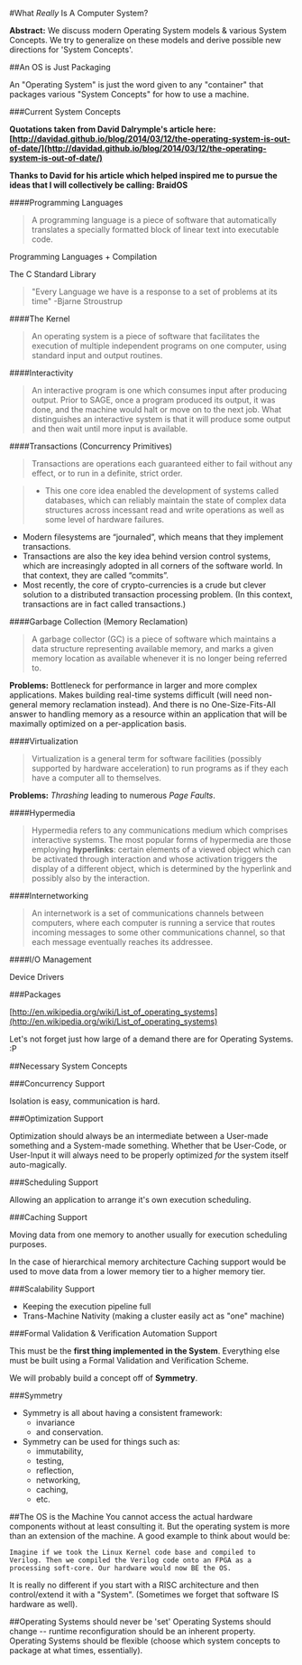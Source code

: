  #What *Really* Is A Computer System?

**Abstract:** We discuss modern Operating System models & various System Concepts. We try to generalize on these models and derive possible new directions for 'System Concepts'.

##An OS is Just Packaging

An "Operating System" is just the word given to any "container" that packages various "System Concepts" for how to use a machine.

###Current System Concepts

**Quotations taken from David Dalrymple's article here: [http://davidad.github.io/blog/2014/03/12/the-operating-system-is-out-of-date/](http://davidad.github.io/blog/2014/03/12/the-operating-system-is-out-of-date/)**

**Thanks to David for his article which helped inspired me to pursue the ideas that I will collectively be calling: BraidOS**

####Programming Languages

>A programming language is a piece of software that automatically translates a specially formatted block of linear text into executable code.

Programming Languages + Compilation

The C Standard Library

>"Every Language we have is a response to a set of problems at its time" -Bjarne Stroustrup

####The Kernel

>An operating system is a piece of software that facilitates the execution of multiple independent programs on one computer, using standard input and output routines.

####Interactivity

>An interactive program is one which consumes input after producing output. Prior to SAGE, once a program produced its output, it was done, and the machine would halt or move on to the next job. What distinguishes an interactive system is that it will produce some output and then wait until more input is available.

####Transactions (Concurrency Primitives)

>Transactions are operations each guaranteed either to fail without any effect, or to run in a definite, strict order.

>- This one core idea enabled the development of systems called databases, which can reliably maintain the state of complex data structures across incessant read and write operations as well as some level of hardware failures.
- Modern filesystems are “journaled”, which means that they implement transactions.
- Transactions are also the key idea behind version control systems, which are increasingly adopted in all corners of the software world. In that context, they are called “commits”.
- Most recently, the core of crypto-currencies is a crude but clever solution to a distributed transaction processing problem. (In this context, transactions are in fact called transactions.)

####Garbage Collection (Memory Reclamation)

>A garbage collector (GC) is a piece of software which maintains a data structure representing available memory, and marks a given memory location as available whenever it is no longer being referred to.

**Problems:** Bottleneck for performance in larger and more complex applications. Makes building real-time systems difficult (will need non-general memory reclamation instead). And there is no One-Size-Fits-All answer to handling memory as a resource within an application that will be maximally optimized on a per-application basis.

####Virtualization

>Virtualization is a general term for software facilities (possibly supported by hardware acceleration) to run programs as if they each have a computer all to themselves. 

**Problems:** *Thrashing* leading to numerous *Page Faults*.

####Hypermedia

>Hypermedia refers to any communications medium which comprises interactive systems. The most popular forms of hypermedia are those employing **hyperlinks**: certain elements of a viewed object which can be activated through interaction and whose activation triggers the display of a different object, which is determined by the hyperlink and possibly also by the interaction.

####Internetworking

>An internetwork is a set of communications channels between computers, where each computer is running a service that routes incoming messages to some other communications channel, so that each message eventually reaches its addressee.


####I/O Management 

Device Drivers

###Packages

[http://en.wikipedia.org/wiki/List_of_operating_systems](http://en.wikipedia.org/wiki/List_of_operating_systems)

Let's not forget just how large of a demand there are for Operating Systems. :P

##Necessary System Concepts

###Concurrency Support

Isolation is easy, communication is hard.

###Optimization Support

Optimization should always be an intermediate between a User-made something and a System-made something. Whether that be User-Code, or User-Input it will always need to be properly optimized *for* the system itself auto-magically.

###Scheduling Support

Allowing an application to arrange it's own execution scheduling.

###Caching Support

Moving data from one memory to another usually for execution scheduling purposes.

In the case of hierarchical memory architecture Caching support would be used to move data from a lower memory tier to a higher memory tier.

###Scalability Support

- Keeping the execution pipeline full
- Trans-Machine Nativity (making a cluster easily act as "one" machine)


###Formal Validation & Verification Automation Support

This must be the **first thing implemented in the System**. Everything else must be built using a Formal Validation and Verification Scheme.

We will probably build a concept off of **Symmetry**.

###Symmetry

- Symmetry is all about having a consistent framework: 
	- invariance 
	- and conservation.
- Symmetry can be used for things such as: 
	- immutability, 
	- testing, 
	- reflection, 
	- networking,
	- caching, 
	- etc.


##The OS is the Machine
You cannot access the actual hardware components without at least consulting it.
But the operating system is more than an extension of the machine. A good example to think about would be: 

	Imagine if we took the Linux Kernel code base and compiled to
	Verilog. Then we compiled the Verilog code onto an FPGA as a
	processing soft-core. Our hardware would now BE the OS. 

It is really no different if you start with a RISC architecture and then control/extend it with a "System". (Sometimes we forget that software IS hardware as well).


##Operating Systems should never be 'set'
Operating Systems should change -- runtime reconfiguration should be an inherent property.
Operating Systems should  be flexible (choose which system concepts to package at what times, essentially).
  